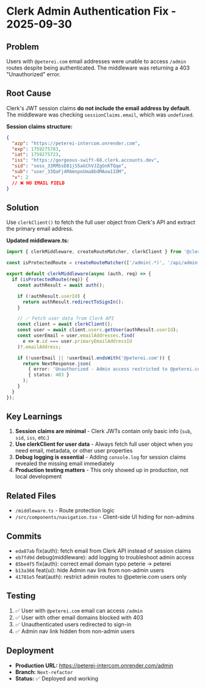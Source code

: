 # Clerk Admin Authentication Fix - 2025-09-30

## Problem
Users with `@peterei.com` email addresses were unable to access `/admin` routes despite being authenticated. The middleware was returning a 403 "Unauthorized" error.

## Root Cause
Clerk's JWT session claims **do not include the email address by default**. The middleware was checking `sessionClaims.email`, which was `undefined`.

**Session claims structure:**
```json
{
  "azp": "https://peterei-intercom.onrender.com",
  "exp": 1759275783,
  "iat": 1759275723,
  "iss": "https://gorgeous-swift-68.clerk.accounts.dev",
  "sid": "sess_33RM5sD81jS5aGChVJZgGnKTQqe",
  "sub": "user_33QaFj4R6mnpoUma8bdMAow1IOM",
  "v": 2
  // ❌ NO EMAIL FIELD
}
```

## Solution
Use `clerkClient()` to fetch the full user object from Clerk's API and extract the primary email address.

**Updated middleware.ts:**
```typescript
import { clerkMiddleware, createRouteMatcher, clerkClient } from '@clerk/nextjs/server';

const isProtectedRoute = createRouteMatcher(['/admin(.*)', '/api/admin(.*)']);

export default clerkMiddleware(async (auth, req) => {
  if (isProtectedRoute(req)) {
    const authResult = await auth();

    if (!authResult.userId) {
      return authResult.redirectToSignIn();
    }

    // ✅ Fetch user data from Clerk API
    const client = await clerkClient();
    const user = await client.users.getUser(authResult.userId);
    const userEmail = user.emailAddresses.find(
      e => e.id === user.primaryEmailAddressId
    )?.emailAddress;

    if (!userEmail || !userEmail.endsWith('@peterei.com')) {
      return NextResponse.json(
        { error: 'Unauthorized - Admin access restricted to @peterei.com users only' },
        { status: 403 }
      );
    }
  }
});
```

## Key Learnings

1. **Session claims are minimal** - Clerk JWTs contain only basic info (`sub`, `sid`, `iss`, etc.)
2. **Use clerkClient for user data** - Always fetch full user object when you need email, metadata, or other user properties
3. **Debug logging is essential** - Adding `console.log` for session claims revealed the missing email immediately
4. **Production testing matters** - This only showed up in production, not local development

## Related Files
- `/middleware.ts` - Route protection logic
- `/src/components/navigation.tsx` - Client-side UI hiding for non-admins

## Commits
- `eda87ab` fix(auth): fetch email from Clerk API instead of session claims
- `eb7fd9d` debug(middleware): add logging to troubleshoot admin access
- `85be4f5` fix(auth): correct email domain typo peterie -> peterei
- `b13a366` feat(ui): hide Admin nav link from non-admin users
- `41781e5` feat(auth): restrict admin routes to @peterie.com users only

## Testing
1. ✅ User with `@peterei.com` email can access `/admin`
2. ✅ User with other email domains blocked with 403
3. ✅ Unauthenticated users redirected to sign-in
4. ✅ Admin nav link hidden from non-admin users

## Deployment
- **Production URL:** https://peterei-intercom.onrender.com/admin
- **Branch:** `Next-refactor`
- **Status:** ✅ Deployed and working
